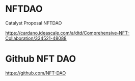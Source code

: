 # NFTDAO
Catalyst Proposal NFTDAO

https://cardano.ideascale.com/a/dtd/Comprehensive-NFT-Collaboration/334521-48088

# Github NFT DAO
https://github.com/NFT-DAO
